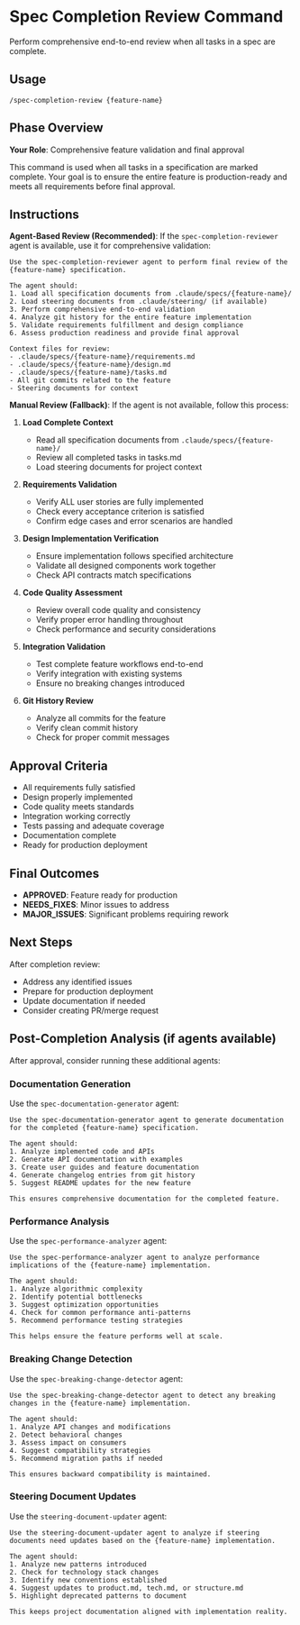 # Spec Completion Review Command

Perform comprehensive end-to-end review when all tasks in a spec are complete.

## Usage
```
/spec-completion-review {feature-name}
```

## Phase Overview
**Your Role**: Comprehensive feature validation and final approval

This command is used when all tasks in a specification are marked complete. Your goal is to ensure the entire feature is production-ready and meets all requirements before final approval.

## Instructions

**Agent-Based Review (Recommended)**: If the `spec-completion-reviewer` agent is available, use it for comprehensive validation:

```
Use the spec-completion-reviewer agent to perform final review of the {feature-name} specification.

The agent should:
1. Load all specification documents from .claude/specs/{feature-name}/
2. Load steering documents from .claude/steering/ (if available)
3. Perform comprehensive end-to-end validation
4. Analyze git history for the entire feature implementation
5. Validate requirements fulfillment and design compliance
6. Assess production readiness and provide final approval

Context files for review:
- .claude/specs/{feature-name}/requirements.md
- .claude/specs/{feature-name}/design.md
- .claude/specs/{feature-name}/tasks.md
- All git commits related to the feature
- Steering documents for context
```

**Manual Review (Fallback)**: If the agent is not available, follow this process:

1. **Load Complete Context**
   - Read all specification documents from `.claude/specs/{feature-name}/`
   - Review all completed tasks in tasks.md
   - Load steering documents for project context

2. **Requirements Validation**
   - Verify ALL user stories are fully implemented
   - Check every acceptance criterion is satisfied
   - Confirm edge cases and error scenarios are handled

3. **Design Implementation Verification**
   - Ensure implementation follows specified architecture
   - Validate all designed components work together
   - Check API contracts match specifications

4. **Code Quality Assessment**
   - Review overall code quality and consistency
   - Verify proper error handling throughout
   - Check performance and security considerations

5. **Integration Validation**
   - Test complete feature workflows end-to-end
   - Verify integration with existing systems
   - Ensure no breaking changes introduced

6. **Git History Review**
   - Analyze all commits for the feature
   - Verify clean commit history
   - Check for proper commit messages

## Approval Criteria
- All requirements fully satisfied
- Design properly implemented
- Code quality meets standards
- Integration working correctly
- Tests passing and adequate coverage
- Documentation complete
- Ready for production deployment

## Final Outcomes
- **APPROVED**: Feature ready for production
- **NEEDS_FIXES**: Minor issues to address
- **MAJOR_ISSUES**: Significant problems requiring rework

## Next Steps
After completion review:
- Address any identified issues
- Prepare for production deployment
- Update documentation if needed
- Consider creating PR/merge request

## Post-Completion Analysis (if agents available)

After approval, consider running these additional agents:

### Documentation Generation
Use the `spec-documentation-generator` agent:

```
Use the spec-documentation-generator agent to generate documentation for the completed {feature-name} specification.

The agent should:
1. Analyze implemented code and APIs
2. Generate API documentation with examples
3. Create user guides and feature documentation
4. Generate changelog entries from git history
5. Suggest README updates for the new feature

This ensures comprehensive documentation for the completed feature.
```

### Performance Analysis
Use the `spec-performance-analyzer` agent:

```
Use the spec-performance-analyzer agent to analyze performance implications of the {feature-name} implementation.

The agent should:
1. Analyze algorithmic complexity
2. Identify potential bottlenecks
3. Suggest optimization opportunities
4. Check for common performance anti-patterns
5. Recommend performance testing strategies

This helps ensure the feature performs well at scale.
```

### Breaking Change Detection
Use the `spec-breaking-change-detector` agent:

```
Use the spec-breaking-change-detector agent to detect any breaking changes in the {feature-name} implementation.

The agent should:
1. Analyze API changes and modifications
2. Detect behavioral changes
3. Assess impact on consumers
4. Suggest compatibility strategies
5. Recommend migration paths if needed

This ensures backward compatibility is maintained.
```

### Steering Document Updates
Use the `steering-document-updater` agent:

```
Use the steering-document-updater agent to analyze if steering documents need updates based on the {feature-name} implementation.

The agent should:
1. Analyze new patterns introduced
2. Check for technology stack changes
3. Identify new conventions established
4. Suggest updates to product.md, tech.md, or structure.md
5. Highlight deprecated patterns to document

This keeps project documentation aligned with implementation reality.
```